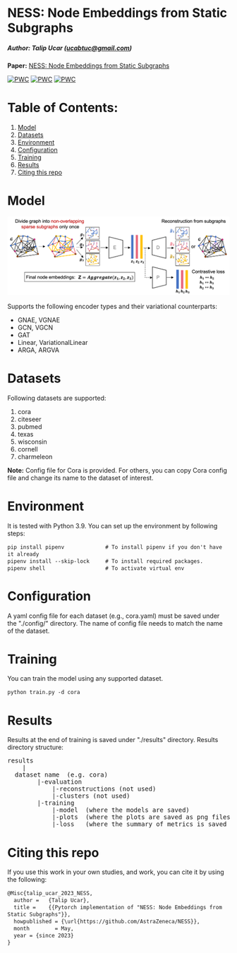 # NESS: Node Embeddings from Static Subgraphs
##### Author: Talip Ucar (ucabtuc@gmail.com)

**Paper:** [NESS: Node Embeddings from Static Subgraphs](https://arxiv.org/pdf/2303.08958.pdf)

[![PWC](https://img.shields.io/endpoint.svg?url=https://paperswithcode.com/badge/ness-learning-node-embeddings-from-static/link-prediction-on-cora)](https://paperswithcode.com/sota/link-prediction-on-cora?p=ness-learning-node-embeddings-from-static) [![PWC](https://img.shields.io/endpoint.svg?url=https://paperswithcode.com/badge/ness-learning-node-embeddings-from-static/link-prediction-on-citeseer)](https://paperswithcode.com/sota/link-prediction-on-citeseer?p=ness-learning-node-embeddings-from-static) [![PWC](https://img.shields.io/endpoint.svg?url=https://paperswithcode.com/badge/ness-learning-node-embeddings-from-static/link-prediction-on-pubmed)](https://paperswithcode.com/sota/link-prediction-on-pubmed?p=ness-learning-node-embeddings-from-static)


# Table of Contents:

1. [Model](#model)
2. [Datasets](#datasets)
3. [Environment](#environment)
4. [Configuration](#configuration)
5. [Training](#training)
6. [Results](#results)
7. [Citing this repo](#citing-this-repo)


# Model
![NESS](./assets/NESS.png)

Supports the following encoder types and their variational counterparts: 

- GNAE, VGNAE
- GCN, VGCN
- GAT
- Linear, VariationalLinear
- ARGA, ARGVA

# Datasets
Following datasets are supported:

1. cora
2. citeseer 
3. pubmed
4. texas
5. wisconsin
6. cornell
7. charmeleon

**Note:** Config file for Cora is provided. For others, you can copy Cora config file and change its name to the dataset of interest.

# Environment
It is tested with Python 3.9. You can set up the environment by following steps:

```
pip install pipenv             # To install pipenv if you don't have it already
pipenv install --skip-lock     # To install required packages. 
pipenv shell                   # To activate virtual env
```


# Configuration
A yaml config file for each dataset (e.g., cora.yaml) must be saved under the "./config/" directory. The name of config file needs to match the name of the dataset.

# Training
You can train the model using any supported dataset. 
```
python train.py -d cora
```


# Results

Results at the end of training is saved under "./results" directory. Results directory structure:

<pre>
results
    |
  dataset name  (e.g. cora)      
        |-evaluation 
            |-reconstructions (not used)
            |-clusters (not used)
        |-training
            |-model  (where the models are saved)
            |-plots  (where the plots are saved as png files)
            |-loss   (where the summary of metrics is saved as csv file)
</pre>


# Citing this repo
If you use this work in your own studies, and work, you can cite it by using the following:

```
@Misc{talip_ucar_2023_NESS,
  author =   {Talip Ucar},
  title =    {{Pytorch implementation of "NESS: Node Embeddings from Static Subgraphs"}},
  howpublished = {\url{https://github.com/AstraZeneca/NESS}},
  month        = May,
  year = {since 2023}
}
```
